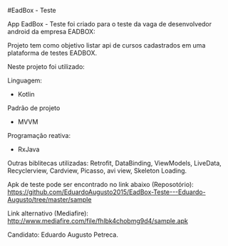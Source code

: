#EadBox - Teste

App EadBox - Teste foi criado para o teste da vaga de desenvolvedor android da empresa EADBOX:

Projeto tem como objetivo listar api de cursos cadastrados em uma plataforma de testes EADBOX.

Neste projeto foi utilizado:

Linguagem:
- Kotlin

Padrão de projeto
- MVVM

Programação reativa:
- RxJava

Outras biblitecas utilizadas:
Retrofit, DataBinding, ViewModels, LiveData, Recyclerview, Cardview, Picasso, avi view, Skeleton Loading.

Apk de teste pode ser encontrado no link abaixo (Reposotório):
https://github.com/EduardoAugusto2015/EadBox-Teste---Eduardo-Augusto/tree/master/sample

Link alternativo (Mediafire):
http://www.mediafire.com/file/fhlbk4chobmg9d4/sample.apk

Candidato: Eduardo Augusto Petreca.
